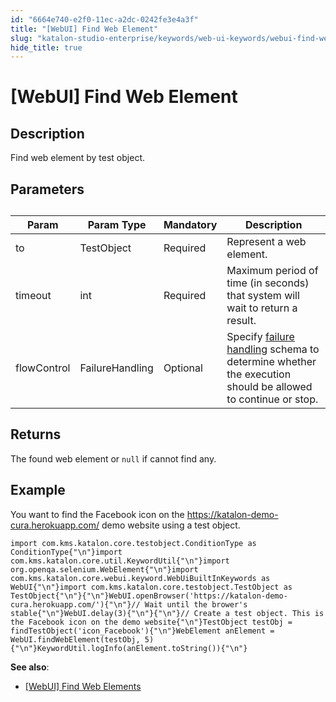 ```yaml
---
id: "6664e740-e2f0-11ec-a2dc-0242fe3e4a3f"
title: "[WebUI] Find Web Element"
slug: "katalon-studio-enterprise/keywords/web-ui-keywords/webui-find-web-element"
hide_title: true
---
```


# <a id="id_0" class="anchor_top_offset"/><a id="ariaid-title1" class="anchor_top_offset"/>[WebUI] Find Web Element


## <a id="id_0__id_1" class="anchor_top_offset"/>Description

              
<p xmlns="http://www.w3.org/1999/xhtml" className="p">Find web element by test object.</p> 
      

## <a id="id_0__id_2" class="anchor_top_offset"/>Parameters

              
<table xmlns="http://www.w3.org/1999/xhtml" className="table"><caption /><thead className="thead"><tr className><th className="entry anchor_top_offset" id="id_0__id_2__entry__1">Param</th><th className="entry anchor_top_offset" id="id_0__id_2__entry__2">Param Type</th><th className="entry anchor_top_offset" id="id_0__id_2__entry__3">Mandatory</th><th className="entry anchor_top_offset" id="id_0__id_2__entry__4">Description</th></tr></thead><tbody className="tbody"><tr className><td className="entry" headers="id_0__id_2__entry__1 id_0__id_2__entry__2 id_0__id_2__entry__3 id_0__id_2__entry__4 ">to</td><td className="entry" headers="id_0__id_2__entry__1 id_0__id_2__entry__2 id_0__id_2__entry__3 id_0__id_2__entry__4 ">TestObject</td><td className="entry" headers="id_0__id_2__entry__1 id_0__id_2__entry__2 id_0__id_2__entry__3 id_0__id_2__entry__4 ">Required</td><td className="entry" headers="id_0__id_2__entry__1 id_0__id_2__entry__2 id_0__id_2__entry__3 id_0__id_2__entry__4 ">Represent a web element.</td></tr><tr className><td className="entry" headers="id_0__id_2__entry__1 id_0__id_2__entry__2 id_0__id_2__entry__3 id_0__id_2__entry__4 ">timeout</td><td className="entry" headers="id_0__id_2__entry__1 id_0__id_2__entry__2 id_0__id_2__entry__3 id_0__id_2__entry__4 ">int</td><td className="entry" headers="id_0__id_2__entry__1 id_0__id_2__entry__2 id_0__id_2__entry__3 id_0__id_2__entry__4 ">Required</td><td className="entry" headers="id_0__id_2__entry__1 id_0__id_2__entry__2 id_0__id_2__entry__3 id_0__id_2__entry__4 ">Maximum period of time (in seconds) that system will wait to         return a result.</td></tr><tr className><td className="entry" headers="id_0__id_2__entry__1 id_0__id_2__entry__2 id_0__id_2__entry__3 id_0__id_2__entry__4 ">flowControl</td><td className="entry" headers="id_0__id_2__entry__1 id_0__id_2__entry__2 id_0__id_2__entry__3 id_0__id_2__entry__4 ">FailureHandling</td><td className="entry" headers="id_0__id_2__entry__1 id_0__id_2__entry__2 id_0__id_2__entry__3 id_0__id_2__entry__4 ">Optional</td><td className="entry" headers="id_0__id_2__entry__1 id_0__id_2__entry__2 id_0__id_2__entry__3 id_0__id_2__entry__4 ">Specify <a className="xref" href="/docs/katalon-studio-enterprise/error-management/test-maintenance/failure-handling">failure           handling</a> schema to determine whether the execution should         be allowed to continue or stop.</td></tr></tbody></table> 
      

## <a id="id_0__id_3" class="anchor_top_offset"/>Returns

              
<p xmlns="http://www.w3.org/1999/xhtml" className="p">The found web element or <code className="ph codeph">null</code> if cannot find   any.</p> 
      

## <a id="id_0__id_4" class="anchor_top_offset"/>Example

              
<p xmlns="http://www.w3.org/1999/xhtml" className="p">You want to find the Facebook icon on the <a className="xref j-external-link" href="https://katalon-demo-cura.herokuapp.com/" target="_blank">https://katalon-demo-cura.herokuapp.com/</a>   demo website using a test object.</p> 
              
<pre xmlns="http://www.w3.org/1999/xhtml" className="pre codeblock"><code>import com.kms.katalon.core.testobject.ConditionType as ConditionType{"\n"}import com.kms.katalon.core.util.KeywordUtil{"\n"}import org.openqa.selenium.WebElement{"\n"}import com.kms.katalon.core.webui.keyword.WebUiBuiltInKeywords as WebUI{"\n"}import com.kms.katalon.core.testobject.TestObject as TestObject{"\n"}​{"\n"}WebUI.openBrowser('https://katalon-demo-cura.herokuapp.com/'){"\n"}// Wait until the brower's stable{"\n"}WebUI.delay(3){"\n"}​{"\n"}// Create a test object. This is the Facebook icon on the demo website{"\n"}TestObject testObj = findTestObject('icon_Facebook'){"\n"}WebElement anElement = WebUI.findWebElement(testObj, 5){"\n"}KeywordUtil.logInfo(anElement.toString()){"\n"}</code></pre> 
            
<div xmlns="http://www.w3.org/1999/xhtml" className="p">
  <strong className="ph b">See also</strong>: <ul className="ul"><li className="li"><p className="p"><a className="xref" href="/docs/katalon-studio-enterprise/keywords/web-ui-keywords/webui-find-web-elements">[WebUI]
          Find Web Elements</a></p></li></ul> 
</div>
      
